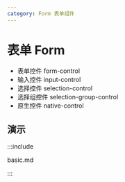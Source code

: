 ```yaml
---
category: Form 表单组件
---
```


# 表单 Form

- 表单控件 form-control
- 输入控件 input-control
- 选择控件 selection-control
- 选择组控件 selection-group-control
- 原生控件 native-control

## 演示

:::include

basic.md

:::